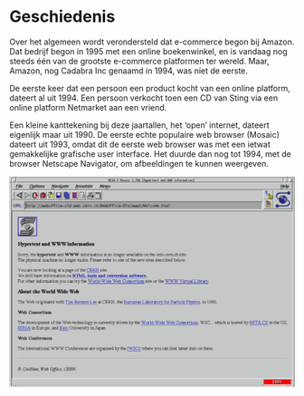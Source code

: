 # Geschiedenis

Over het algemeen wordt verondersteld dat e-commerce begon bij Amazon. Dat bedrijf begon in 1995 met een online boekenwinkel, en is vandaag nog steeds één van de grootste e-commerce platformen ter wereld. Maar, Amazon, nog Cadabra Inc genaamd in 1994, was niet de eerste.

De eerste keer dat een persoon een product kocht van een online platform, dateert al uit 1994. Een persoon verkocht toen een CD van Sting via een online platform Netmarket aan een vriend. 

Een kleine kanttekening bij deze jaartallen, het ‘open’ internet, dateert eigenlijk maar uit 1990. De eerste echte populaire web browser \(Mosaic\) dateert uit 1993, omdat dit de eerste web browser was met een ietwat gemakkelijke grafische user interface. Het duurde dan nog tot 1994, met de browser Netscape Navigator, om afbeeldingen te kunnen weergeven.

![Mosaic browser](.gitbook/assets/image.png)

